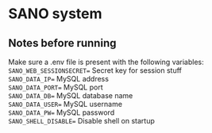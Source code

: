 # SANO system

## Notes before running
Make sure a .env file is present with the following variables:  
`SANO_WEB_SESSIONSECRET=` Secret key for session stuff  
`SANO_DATA_IP=` MySQL address  
`SANO_DATA_PORT=` MySQL port  
`SANO_DATA_DB=` MySQL database name  
`SANO_DATA_USER=` MySQL username  
`SANO_DATA_PW=` MySQL password  
`SANO_SHELL_DISABLE=` Disable shell on startup